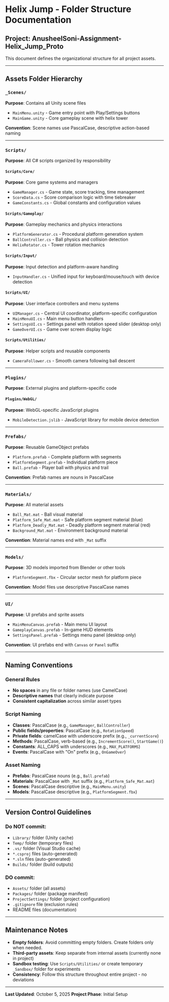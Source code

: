 # Helix Jump - Folder Structure Documentation

## Project: AnusheelSoni-Assignment-Helix_Jump_Proto

This document defines the organizational structure for all project assets.

---

## Assets Folder Hierarchy

### `_Scenes/`
**Purpose**: Contains all Unity scene files
- `MainMenu.unity` - Game entry point with Play/Settings buttons
- `MainGame.unity` - Core gameplay scene with helix tower

**Convention**: Scene names use PascalCase, descriptive action-based naming

---

### `Scripts/`
**Purpose**: All C# scripts organized by responsibility

#### `Scripts/Core/`
**Purpose**: Core game systems and managers
- `GameManager.cs` - Game state, score tracking, time management
- `ScoreData.cs` - Score comparison logic with time tiebreaker
- `GameConstants.cs` - Global constants and configuration values

#### `Scripts/Gameplay/`
**Purpose**: Gameplay mechanics and physics interactions
- `PlatformGenerator.cs` - Procedural platform generation system
- `BallController.cs` - Ball physics and collision detection
- `HelixRotator.cs` - Tower rotation mechanics

#### `Scripts/Input/`
**Purpose**: Input detection and platform-aware handling
- `InputHandler.cs` - Unified input for keyboard/mouse/touch with device detection

#### `Scripts/UI/`
**Purpose**: User interface controllers and menu systems
- `UIManager.cs` - Central UI coordinator, platform-specific configuration
- `MainMenuUI.cs` - Main menu button handlers
- `SettingsUI.cs` - Settings panel with rotation speed slider (desktop only)
- `GameOverUI.cs` - Game over screen display logic

#### `Scripts/Utilities/`
**Purpose**: Helper scripts and reusable components
- `CameraFollower.cs` - Smooth camera following ball descent

---

### `Plugins/`
**Purpose**: External plugins and platform-specific code

#### `Plugins/WebGL/`
**Purpose**: WebGL-specific JavaScript plugins
- `MobileDetection.jslib` - JavaScript library for mobile device detection

---

### `Prefabs/`
**Purpose**: Reusable GameObject prefabs
- `Platform.prefab` - Complete platform with segments
- `PlatformSegment.prefab` - Individual platform piece
- `Ball.prefab` - Player ball with physics and trail

**Convention**: Prefab names are nouns in PascalCase

---

### `Materials/`
**Purpose**: All material assets
- `Ball_Mat.mat` - Ball visual material
- `Platform_Safe_Mat.mat` - Safe platform segment material (blue)
- `Platform_Deadly_Mat.mat` - Deadly platform segment material (red)
- `Background_Mat.mat` - Environment background material

**Convention**: Material names end with `_Mat` suffix

---

### `Models/`
**Purpose**: 3D models imported from Blender or other tools
- `PlatformSegment.fbx` - Circular sector mesh for platform piece

**Convention**: Model files use descriptive PascalCase names

---

### `UI/`
**Purpose**: UI prefabs and sprite assets
- `MainMenuCanvas.prefab` - Main menu UI layout
- `GameplayCanvas.prefab` - In-game HUD elements
- `SettingsPanel.prefab` - Settings menu panel (desktop only)

**Convention**: UI prefabs end with `Canvas` or `Panel` suffix

---

## Naming Conventions

### General Rules
- **No spaces** in any file or folder names (use CamelCase)
- **Descriptive names** that clearly indicate purpose
- **Consistent capitalization** across similar asset types

### Script Naming
- **Classes**: PascalCase (e.g., `GameManager`, `BallController`)
- **Public fields/properties**: PascalCase (e.g., `RotationSpeed`)
- **Private fields**: camelCase with underscore prefix (e.g., `_currentScore`)
- **Methods**: PascalCase, verb-based (e.g., `IncrementScore()`, `StartGame()`)
- **Constants**: ALL_CAPS with underscores (e.g., `MAX_PLATFORMS`)
- **Events**: PascalCase with "On" prefix (e.g., `OnGameOver`)

### Asset Naming
- **Prefabs**: PascalCase nouns (e.g., `Ball.prefab`)
- **Materials**: PascalCase with `_Mat` suffix (e.g., `Platform_Safe_Mat.mat`)
- **Scenes**: PascalCase descriptive (e.g., `MainMenu.unity`)
- **Models**: PascalCase descriptive (e.g., `PlatformSegment.fbx`)

---

## Version Control Guidelines

### Do NOT commit:
- `Library/` folder (Unity cache)
- `Temp/` folder (temporary files)
- `.vs/` folder (Visual Studio cache)
- `*.csproj` files (auto-generated)
- `*.sln` files (auto-generated)
- `Builds/` folder (build outputs)

### DO commit:
- `Assets/` folder (all assets)
- `Packages/` folder (package manifest)
- `ProjectSettings/` folder (project configuration)
- `.gitignore` file (exclusion rules)
- README files (documentation)

---

## Maintenance Notes

- **Empty folders**: Avoid committing empty folders. Create folders only when needed.
- **Third-party assets**: Keep separate from internal assets (currently none in project)
- **Sandbox testing**: Use `Scripts/Utilities/` or create temporary `_Sandbox/` folder for experiments
- **Consistency**: Follow this structure throughout entire project - no deviations

---

**Last Updated**: October 5, 2025
**Project Phase**: Initial Setup